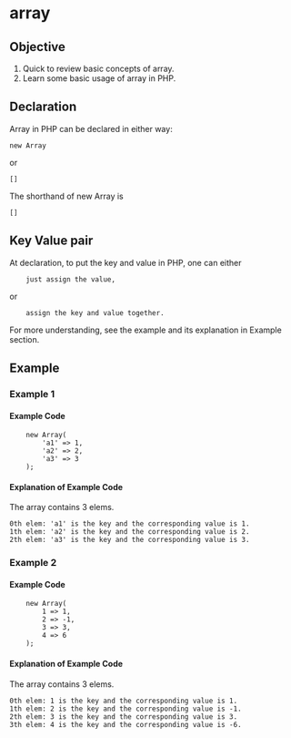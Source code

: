 # array 
## Objective
1. Quick to review basic concepts of array.
2. Learn some basic usage of array in PHP.

## Declaration
Array in PHP can be declared in either way:

    new Array
or    
      
    []

The shorthand of new Array is
    
    [] 
    
 ## Key Value pair 
 
 At declaration, to put the key and value in PHP, one can either 
        
        just assign the value,
        
  or 
        
        assign the key and value together.
   
  For more understanding, see the example and its explanation in Example section.
  
 ## Example
 ### Example 1
 #### Example Code
    
        new Array(
            'a1' => 1,
            'a2' => 2,
            'a3' => 3
        );
#### Explanation of Example Code
The array contains 3 elems.

    0th elem: 'a1' is the key and the corresponding value is 1.
    1th elem: 'a2' is the key and the corresponding value is 2.
    2th elem: 'a3' is the key and the corresponding value is 3.
    
 ### Example 2   
 #### Example Code
    
        new Array(
            1 => 1,
            2 => -1,
            3 => 3,
            4 => 6
        );
#### Explanation of Example Code
The array contains 3 elems.

    0th elem: 1 is the key and the corresponding value is 1.
    1th elem: 2 is the key and the corresponding value is -1.
    2th elem: 3 is the key and the corresponding value is 3.
    3th elem: 4 is the key and the corresponding value is -6.

 
 
